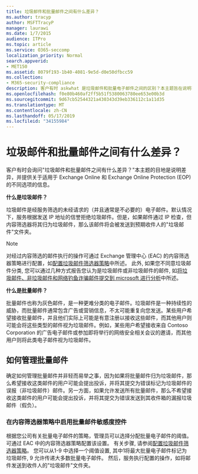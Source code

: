 ```yaml
---
title: 垃圾邮件和批量邮件之间有什么差异？
ms.author: tracyp
author: MSFTTracyP
manager: laurawi
ms.date: 1/7/2015
audience: ITPro
ms.topic: article
ms.service: O365-seccomp
localization_priority: Normal
search.appverid:
- MET150
ms.assetid: 8079f193-1b40-4081-9e5d-d0e50dfbcc59
ms.collection:
- M365-security-compliance
description: 客户有时 askwhat 是垃圾邮件和批量电子邮件之间的区别？本主题旨在说明不同之处, 并提供有关 Exchange Online 和 Exchange Online Protection (EOP) 中可用的不同选项的信息。
ms.openlocfilehash: f0e80b460af2ff5b51f5380063780ee653e00b3d
ms.sourcegitcommit: 9d67cb52544321a430343d39eb336112c1a11d35
ms.translationtype: MT
ms.contentlocale: zh-CN
ms.lasthandoff: 05/17/2019
ms.locfileid: "34155984"
---
```

# <a name="whats-the-difference-between-junk-email-and-bulk-email"></a>垃圾邮件和批量邮件之间有什么差异？

客户有时会询问"垃圾邮件和批量邮件之间有什么差异？"本主题的目地是说明差异，并提供关于适用于 Exchange Online 和 Exchange Online Protection (EOP) 的不同选项的信息。
  
 **什么是垃圾邮件？**
  
垃圾邮件是经服务筛选的未经请求的（并且通常是不必要的）电子邮件。默认情况下，服务根据发送 IP 地址的信誉拒绝垃圾邮件。但是，如果邮件通过 IP 检查，但内容筛选器将其归为垃圾邮件，那么该邮件将会被发送到预期收件人的"垃圾邮件"文件夹。 
  
> [!NOTE]
> 对经过内容筛选的邮件执行的操作可通过 Exchange 管理中心 (EAC) 的内容筛选器策略进行配置，如[配置垃圾邮件筛选器策略](configure-your-spam-filter-policies.md)中所述。 此外, 如果您不同意垃圾邮件分类, 您可以通过几种方式报告您认为是垃圾邮件或非垃圾邮件的邮件, 如[将垃圾邮件、非垃圾邮件和网络钓鱼诈骗邮件提交到 microsoft 进行分析](submit-spam-non-spam-and-phishing-scam-messages-to-microsoft-for-analysis.md)中所述。 
  
 **什么是批量邮件？**
  
批量邮件也称为灰色邮件，是一种更难分类的电子邮件。垃圾邮件是一种持续性的威胁，而批量邮件通常包含广告或营销信息，不太可能重复向您发送。某些用户希望接收批量邮件，并且他们实际上可能是有意注册以接收这些邮件，而其他用户则可能会将这些类型的邮件视为垃圾邮件。例如，某些用户希望接收来自 Contoso Corporation 的广告电子邮件或参加即将举行的网络安全相关会议的邀请，而其他用户则将此类电子邮件视为垃圾邮件。
  
## <a name="how-to-manage-bulk-email"></a>如何管理批量邮件

确定如何管理批量邮件并非轻而易举之事，因为如果将批量邮件归为垃圾邮件，那么希望接收这类邮件的用户可能会提出投诉，并将其提交为错误标记为垃圾邮件的误报（非垃圾邮件）邮件。另一方面，如果允许发送所有批量邮件，那么不希望接收这类邮件的用户可能会提出投诉，并将其提交为错误发送到其收件箱的漏报垃圾邮件（假负）。
  
### <a name="enable-bulk-mail-sensitivity-control-in-the-content-filter-policy"></a>在内容筛选器策略中启用批量邮件敏感度控件

根据您公司有关批量电子邮件的策略，管理员可以选择分配批量电子邮件的阈值。 可通过 EAC 中的内容筛选器策略配置该设置。 有关步骤, 请参阅[配置垃圾邮件筛选器策略](configure-your-spam-filter-policies.md)。 您可以从1-9 中选择一个阈值设置, 其中1将最大批量电子邮件标记为垃圾邮件, 9 允许传递大多数批量电子邮件。 然后，服务执行配置的操作，如将邮件发送到收件人的"垃圾邮件"文件夹。 
  

